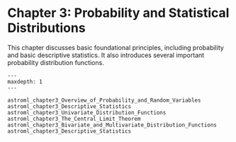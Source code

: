 # Chapter 3: Probability and Statistical Distributions

This chapter discusses basic foundational principles, including probability and basic descriptive
statistics. It also introduces several important probability distribution functions.


```{toctree}
---
maxdepth: 1
---

astroml_chapter3_Overview_of_Probability_and_Random_Variables
astroml_chapter3_Descriptive_Statistics
astroml_chapter3_Univariate_Distribution_Functions
astroml_chapter3_The_Central_Limit_Theorem
astroml_chapter3_Bivariate_and_Multivariate_Distribution_Functions
astroml_chapter3_Descriptive_Statistics
```
